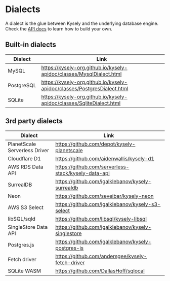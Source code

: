 # Dialects

A dialect is the glue between Kysely and the underlying database engine. Check the [API docs](https://kysely-org.github.io/kysely-apidoc/interfaces/Dialect.html) to learn how to build your own.

## Built-in dialects

| Dialect | Link |
| --- | --- |
| MySQL | https://kysely-org.github.io/kysely-apidoc/classes/MysqlDialect.html |
| PostgreSQL | https://kysely-org.github.io/kysely-apidoc/classes/PostgresDialect.html |
| SQLite | https://kysely-org.github.io/kysely-apidoc/classes/SqliteDialect.html |

## 3rd party dialects

| Dialect | Link |
| --- | --- |
| PlanetScale Serverless Driver | https://github.com/depot/kysely-planetscale |
| Cloudflare D1 | https://github.com/aidenwallis/kysely-d1 |
| AWS RDS Data API | https://github.com/serverless-stack/kysely-data-api |
| SurrealDB | https://github.com/igalklebanov/kysely-surrealdb |
| Neon | https://github.com/seveibar/kysely-neon |
| AWS S3 Select | https://github.com/igalklebanov/kysely-s3-select |
| libSQL/sqld | https://github.com/libsql/kysely-libsql |
| SingleStore Data API | https://github.com/igalklebanov/kysely-singlestore |
| Postgres.js | https://github.com/igalklebanov/kysely-postgres-js |
| Fetch driver | https://github.com/andersgee/kysely-fetch-driver |
| SQLite WASM | https://github.com/DallasHoff/sqlocal |
